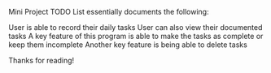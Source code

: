 Mini Project TODO List essentially documents the following:

User is able to record their daily tasks
User can also view their documented tasks
A key feature of this program is able to make the tasks as complete or keep them incomplete
Another key feature is being able to delete tasks

Thanks for reading!
